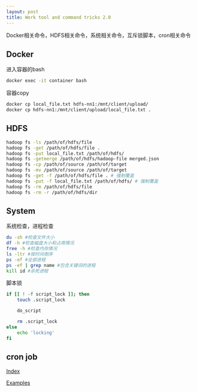 ```yaml
---
layout: post
title: Work tool and command tricks 2.0
---
```


Docker相关命令，HDFS相关命令，系统相关命令，互斥锁脚本，cron相关命令

## Docker

进入容器的bash
```bash
docker exec -it container bash
```

容器copy
```bash
docker cp local_file.txt hdfs-nn1:/mnt/client/upload/
docker cp hdfs-nn1:/mnt/client/upload/local_file.txt .
```

## HDFS
```bash
hadoop fs -ls /path/of/hdfs/file
hadoop fs -get /path/of/hdfs/file .
hadoop fs -put local_file.txt /path/of/hdfs/
hadoop fs -getmerge /path/of/hdfs/hadoop-file merged.json
hadoop fs -cp /path/of/source /path/of/target
hadoop fs -mv /path/of/source /path/of/target
hadoop fs -get -f /path/of/hdfs/file . # 强制覆盖
hadoop fs -put -f local_file.txt /path/of/hdfs/ # 强制覆盖
hadoop fs -rm /path/of/hdfs/file
hadoop fs -rm -r /path/of/hdfs/dir
```

## System

系统检查，进程检查
```bash
du -sh #检查文件大小
df -h #检查磁盘大小和占用情况
free -h #检查内存情况
ls -ltr #按时间倒序
ps -ef #全部进程
ps -ef | grep name #包含关键词的进程
kill id #杀死进程
```

脚本锁
```bash
if [[ ! -f script_lock ]]; then
	touch .script_lock

	do_script

	rm .script_lock
else
	echo 'locking'
fi
```

## cron job
[Index](https://crontab.guru/)

[Examples](https://crontab.guru/examples.html)
